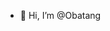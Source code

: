 - 👋 Hi, I’m @Obatang


<!---
Obatang/Obatang is a ✨ special ✨ repository because its `README.md` (this file) appears on your GitHub profile.
You can click the Preview link to take a look at your changes.
--->
